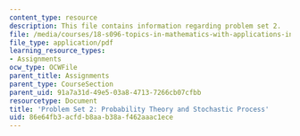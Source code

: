 ```yaml
---
content_type: resource
description: This file contains information regarding problem set 2.
file: /media/courses/18-s096-topics-in-mathematics-with-applications-in-finance-fall-2013/86e64fb3acfdb8aab38af462aaac1ece_MIT18_S096F13_pset2.pdf
file_type: application/pdf
learning_resource_types:
- Assignments
ocw_type: OCWFile
parent_title: Assignments
parent_type: CourseSection
parent_uid: 91a7a31d-49e5-03a8-4713-7266cb07cfbb
resourcetype: Document
title: 'Problem Set 2: Probability Theory and Stochastic Process'
uid: 86e64fb3-acfd-b8aa-b38a-f462aaac1ece
---
```

